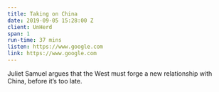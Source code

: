 ```yaml
---
title: Taking on China
date: 2019-09-05 15:28:00 Z
client: UnHerd
span: 1
run-time: 37 mins
listen: https://www.google.com
link: https://www.google.com
---
```


Juliet Samuel argues that the West must forge a new relationship with China, before it’s too late.